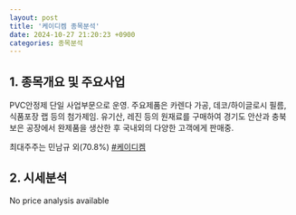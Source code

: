 ```yaml
---
layout: post
title: '케이디켐 종목분석'
date: 2024-10-27 21:20:23 +0900
categories: 종목분석
---
```


## 1. 종목개요 및 주요사업

PVC안정제 단일 사업부문으로 운영. 주요제품은 카렌다 가공, 데코/하이글로시 필름, 식품포장 랩 등의 첨가제임. 유기산, 레진 등의 원재료를 구매하여 경기도 안산과 충북 보은 공장에서 완제품을 생산한 후 국내외의 다양한 고객에게 판매중.

최대주주는 민남규 외(70.8%)
[#케이디켐](#)

## 2. 시세분석

No price analysis available
